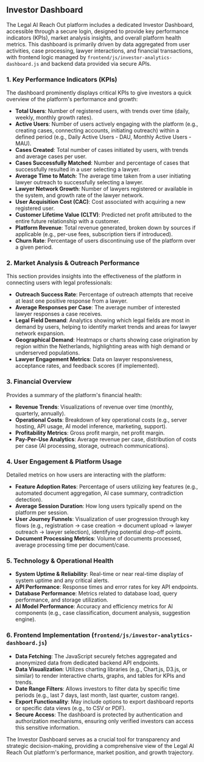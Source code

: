 ## Investor Dashboard

The Legal AI Reach Out platform includes a dedicated Investor Dashboard, accessible through a secure login, designed to provide key performance indicators (KPIs), market analysis insights, and overall platform health metrics. This dashboard is primarily driven by data aggregated from user activities, case processing, lawyer interactions, and financial transactions, with frontend logic managed by `frontend/js/investor-analytics-dashboard.js` and backend data provided via secure APIs.

### 1. Key Performance Indicators (KPIs)

The dashboard prominently displays critical KPIs to give investors a quick overview of the platform's performance and growth:

-   **Total Users**: Number of registered users, with trends over time (daily, weekly, monthly growth rates).
-   **Active Users**: Number of users actively engaging with the platform (e.g., creating cases, connecting accounts, initiating outreach) within a defined period (e.g., Daily Active Users - DAU, Monthly Active Users - MAU).
-   **Cases Created**: Total number of cases initiated by users, with trends and average cases per user.
-   **Cases Successfully Matched**: Number and percentage of cases that successfully resulted in a user selecting a lawyer.
-   **Average Time to Match**: The average time taken from a user initiating lawyer outreach to successfully selecting a lawyer.
-   **Lawyer Network Growth**: Number of lawyers registered or available in the system, and growth rate of the lawyer network.
-   **User Acquisition Cost (CAC)**: Cost associated with acquiring a new registered user.
-   **Customer Lifetime Value (CLTV)**: Predicted net profit attributed to the entire future relationship with a customer.
-   **Platform Revenue**: Total revenue generated, broken down by sources if applicable (e.g., per-use fees, subscription tiers if introduced).
-   **Churn Rate**: Percentage of users discontinuing use of the platform over a given period.

### 2. Market Analysis & Outreach Performance

This section provides insights into the effectiveness of the platform in connecting users with legal professionals:

-   **Outreach Success Rate**: Percentage of outreach attempts that receive at least one positive response from a lawyer.
-   **Average Responses per Case**: The average number of interested lawyer responses a case receives.
-   **Legal Field Demand**: Analytics showing which legal fields are most in demand by users, helping to identify market trends and areas for lawyer network expansion.
-   **Geographical Demand**: Heatmaps or charts showing case origination by region within the Netherlands, highlighting areas with high demand or underserved populations.
-   **Lawyer Engagement Metrics**: Data on lawyer responsiveness, acceptance rates, and feedback scores (if implemented).

### 3. Financial Overview

Provides a summary of the platform's financial health:

-   **Revenue Trends**: Visualizations of revenue over time (monthly, quarterly, annually).
-   **Operational Costs**: Breakdown of key operational costs (e.g., server hosting, API usage, AI model inference, marketing, support).
-   **Profitability Metrics**: Gross profit margin, net profit margin.
-   **Pay-Per-Use Analytics**: Average revenue per case, distribution of costs per case (AI processing, storage, outreach communications).

### 4. User Engagement & Platform Usage

Detailed metrics on how users are interacting with the platform:

-   **Feature Adoption Rates**: Percentage of users utilizing key features (e.g., automated document aggregation, AI case summary, contradiction detection).
-   **Average Session Duration**: How long users typically spend on the platform per session.
-   **User Journey Funnels**: Visualization of user progression through key flows (e.g., registration -> case creation -> document upload -> lawyer outreach -> lawyer selection), identifying potential drop-off points.
-   **Document Processing Metrics**: Volume of documents processed, average processing time per document/case.

### 5. Technology & Operational Health

-   **System Uptime & Reliability**: Real-time or near real-time display of system uptime and any critical alerts.
-   **API Performance**: Response times and error rates for key API endpoints.
-   **Database Performance**: Metrics related to database load, query performance, and storage utilization.
-   **AI Model Performance**: Accuracy and efficiency metrics for AI components (e.g., case classification, document analysis, suggestion engine).

### 6. Frontend Implementation (`frontend/js/investor-analytics-dashboard.js`)

-   **Data Fetching**: The JavaScript securely fetches aggregated and anonymized data from dedicated backend API endpoints.
-   **Data Visualization**: Utilizes charting libraries (e.g., Chart.js, D3.js, or similar) to render interactive charts, graphs, and tables for KPIs and trends.
-   **Date Range Filters**: Allows investors to filter data by specific time periods (e.g., last 7 days, last month, last quarter, custom range).
-   **Export Functionality**: May include options to export dashboard reports or specific data views (e.g., to CSV or PDF).
-   **Secure Access**: The dashboard is protected by authentication and authorization mechanisms, ensuring only verified investors can access this sensitive information.

The Investor Dashboard serves as a crucial tool for transparency and strategic decision-making, providing a comprehensive view of the Legal AI Reach Out platform's performance, market position, and growth trajectory.
